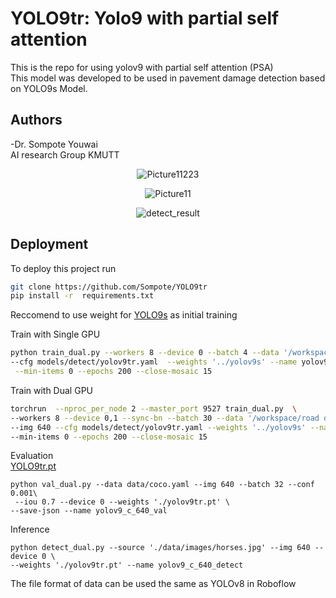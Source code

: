 # YOLO9tr: Yolo9 with partial self attention
This is the repo for using yolov9 with partial self attention (PSA) \
This model was developed to be used in pavement damage detection based on YOLO9s Model.

## Authors

-Dr. Sompote Youwai\
AI research Group KMUTT 


<p align="center">
  <img src="https://github.com/Sompote/YOLO9tr/assets/62241733/40d64fae-23ac-46a9-a62b-5f5eb99553a0" alt="Picture11223"/>
</p>
<p align="center">
  <img src="https://github.com/Sompote/YOLO9tr/assets/62241733/851ad8f3-f92a-43af-a481-c7c83b6e6269" alt="Picture11"/>
</p>
<p align="center">
  <img src="https://github.com/Sompote/YOLO9tr/assets/62241733/902aa180-73fd-422e-985f-28a09166f52f" alt="detect_result"/>
</p>




## Deployment

To deploy this project run

```bash
git clone https://github.com/Sompote/YOLO9tr
pip install -r  requirements.txt
```


Reccomend to use weight for [YOLO9s](https://github.com/WongKinYiu/yolov9/releases/download/v0.1/yolov9-s.pt) as initial training


Train with Single GPU
 ```bash
 python train_dual.py --workers 8 --device 0 --batch 4 --data '/workspace/6400 images/data.yaml' --img 640 \
 --cfg models/detect/yolov9tr.yaml  --weights '../yolov9s' --name yolov9-tr --hyp hyp.scratch-high.yaml\
  --min-items 0 --epochs 200 --close-mosaic 15

```


Train with Dual GPU
 ```bash
 torchrun  --nproc_per_node 2 --master_port 9527 train_dual.py  \
--workers 8 --device 0,1 --sync-bn --batch 30 --data '/workspace/road damage/data.yaml'  \
--img 640 --cfg models/detect/yolov9tr.yaml --weights '../yolov9s' --name yolov9-c --hyp hyp.scratch-high.yaml \
--min-items 0 --epochs 200 --close-mosaic 15
```



Evaluation\
[YOLO9tr.pt](https://drive.google.com/file/d/1DtXXICCulTPN8DP4HbVLP3T3sk5BP5HI/view?usp=share_link)
```
python val_dual.py --data data/coco.yaml --img 640 --batch 32 --conf 0.001\
 --iou 0.7 --device 0 --weights './yolov9tr.pt' \
--save-json --name yolov9_c_640_val
```
Inference
```
python detect_dual.py --source './data/images/horses.jpg' --img 640 --device 0 \
--weights './yolov9tr.pt' --name yolov9_c_640_detect
```
The file format of data can be used the same as YOLOv8 in Roboflow




